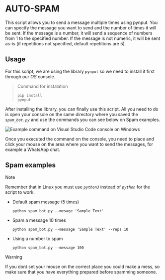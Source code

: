 # AUTO-SPAM

This script allows you to send a message multiple times using pynput. 
You can specify the message you want to send and the number of times it
will be sent. If the message is a number, it will send a sequence of numbers
from 1 to the specified number. If the message is not numeric, it will be sent
as-is (if repetitions not specified, default repetitions are 5).

## Usage
For this script, we are using the library `pynput` so we need to install it first through our _OS_ console.

>Command for instalation <pre><code>pip install pynput</code></pre>

After installing the library, you can finally use this script.
All you need to do is open your console on the same directory where you saved the _`spam_bot.py`_ and use the commands you can see below on Spam examples.

![Example command on _Visual Studio Code_ console on Windows](https://github.com/santipvz/auto-spam/assets/114695520/7fbc8db2-8bba-4448-a1f4-a2d820dc733a "Example command on Visual Studio Code console on Windows")

Once you executed the command on the console, you need to place and click your mouse on the area where you want to send the messages, for example a WhatsApp chat.

## Spam examples
> [!NOTE]
> Remember that in Linux you must use _`python3`_ instead of _`python`_ for the script to work.

* Default spam message (5 times) 
    <pre><code>python spam_bot.py --mesage 'Sample Text'</code></pre>
    </code></pre>

* Spam a message 10 times 
    <pre><code>python spam_bot.py --message 'Sample Text' --reps 10</code></pre>
    </code></pre>

* Using a number to spam 
    <pre><code>python spam_bot.py --message 100</code></pre>
    </code></pre>



> [!WARNING]  
> If you dont set your mouse on the correct place you could make a mess, so make sure that you have everything prepared before spamming someone.
